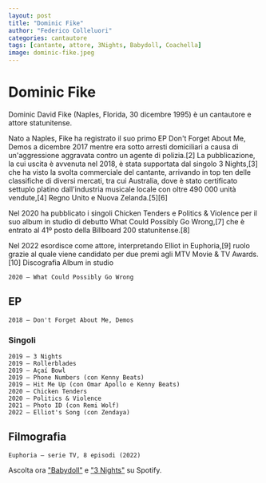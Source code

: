 ```yaml
---
layout: post
title: "Dominic Fike"
author: "Federico Colleluori"
categories: cantautore
tags: [cantante, attore, 3Nights, Babydoll, Coachella]
image: dominic-fike.jpeg
---
```


# Dominic Fike

Dominic David Fike (Naples, Florida, 30 dicembre 1995) è un cantautore e attore statunitense. 

Nato a Naples, Fike ha registrato il suo primo EP Don't Forget About Me, Demos a dicembre 2017 mentre era sotto arresti domiciliari a causa di un'aggressione aggravata contro un agente di polizia.[2] La pubblicazione, la cui uscita è avvenuta nel 2018, è stata supportata dal singolo 3 Nights,[3] che ha visto la svolta commerciale del cantante, arrivando in top ten delle classifiche di diversi mercati, tra cui Australia, dove è stato certificato settuplo platino dall'industria musicale locale con oltre 490 000 unità vendute,[4] Regno Unito e Nuova Zelanda.[5][6]

Nel 2020 ha pubblicato i singoli Chicken Tenders e Politics & Violence per il suo album in studio di debutto What Could Possibly Go Wrong,[7] che è entrato al 41º posto della Billboard 200 statunitense.[8]

Nel 2022 esordisce come attore, interpretando Elliot in Euphoria,[9] ruolo grazie al quale viene candidato per due premi agli MTV Movie & TV Awards.[10]
Discografia
Album in studio

    2020 – What Could Possibly Go Wrong

## EP

    2018 – Don't Forget About Me, Demos

### Singoli

    2019 – 3 Nights
    2019 – Rollerblades
    2019 – Açaí Bowl
    2019 – Phone Numbers (con Kenny Beats)
    2019 – Hit Me Up (con Omar Apollo e Kenny Beats)
    2020 – Chicken Tenders
    2020 – Politics & Violence
    2021 – Photo ID (con Remi Wolf)
    2022 – Elliot's Song (con Zendaya)

## Filmografia

    Euphoria – serie TV, 8 episodi (2022)



Ascolta ora <a href="https://open.spotify.com/track/7yNf9YjeO5JXUE3JEBgnYc?si=c36783632ec841d4">"Babydoll"</a> e <a href="https://open.spotify.com/track/0uI7yAKUf52Cn7y3sYyjiX?si=4b5fdb7a40124eb4">"3 Nights"</a> su Spotify.

